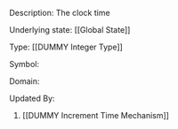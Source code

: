 Description: The clock time

Underlying state: [[Global State]]

Type: [[DUMMY Integer Type]]

Symbol: 

Domain: 

Updated By:
1. [[DUMMY Increment Time Mechanism]]

